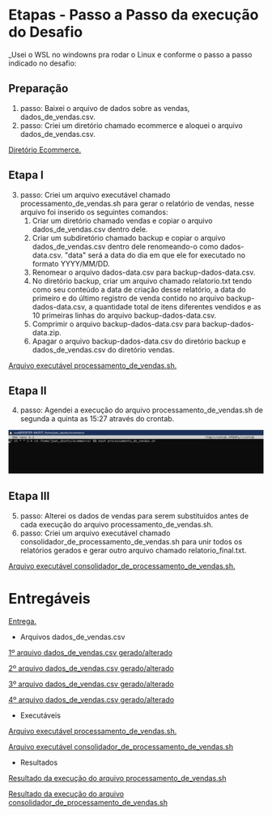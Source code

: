 # Etapas - Passo a Passo da execução do Desafio

_Usei o WSL no windowns pra rodar o Linux e conforme o passo a passo indicado no desafio:


## Preparação
1. passo: Baixei o arquivo de dados sobre as vendas, dados_de_vendas.csv.
2. passo: Criei um diretório chamado ecommerce e aloquei o arquivo dados_de_vendas.csv.

[Diretório Ecommerce.](../Desafio/etapas/ecommerce/)


## Etapa I
3. passo: Criei um arquivo executável chamado processamento_de_vendas.sh para gerar o relatório de vendas, nesse arquivo foi inserido os seguintes comandos:
   1. Criar um diretório chamado vendas e copiar o arquivo dados_de_vendas.csv dentro dele.
   2. Criar um subdiretório chamado backup e copiar o arquivo dados_de_vendas.csv dentro dele renomeando-o como dados-data.csv. "data" será a data do dia em que ele for executado no formato YYYY/MM/DD.
   3. Renomear o arquivo dados-data.csv para backup-dados-data.csv.
   4. No diretório backup, criar um arquivo chamado relatorio.txt tendo como seu conteúdo a data de criação desse relatório, a data do primeiro e do último registro de venda contido no arquivo backup-dados-data.csv, a quantidade total de itens diferentes vendidos e as 10 primeiras linhas do arquivo backup-dados-data.csv.
   5. Comprimir o arquivo backup-dados-data.csv para backup-dados-data.zip.
   6. Apagar o arquivo backup-dados-data.csv do diretório backup e dados_de_vendas.csv do diretório vendas.

[Arquivo executável processamento_de_vendas.sh.](../Desafio/etapas/ecommerce/processamento_de_vendas.sh)


## Etapa II
4. passo: Agendei a execução do arquivo processamento_de_vendas.sh de segunda a quinta as 15:27 através do crontab.

![Comando no crontab](../evidencias/crontab.png)


## Etapa III
5. passo: Alterei os dados de vendas para serem substituídos antes de cada execução do arquivo processamento_de_vendas.sh.
6. passo: Criei um arquivo executável chamado consolidador_de_processamento_de_vendas.sh para unir todos os relatórios gerados e gerar outro arquivo chamado relatorio_final.txt.

[Arquivo executável consolidador_de_processamento_de_vendas.sh.](../Desafio/etapas/ecommerce/consolidador_de_processamento_de_vendas.sh)


# Entregáveis


[Entrega.](../Desafio/etapas/entrega.txt)

- Arquivos dados_de_vendas.csv

[1º arquivo dados_de_vendas.csv gerado/alterado](../Desafio/etapas/ecommerce/outros%20dados_de_vendas/original/dados_de_vendas.csv)

[2º arquivo dados_de_vendas.csv gerado/alterado](../Desafio/etapas/ecommerce/outros%20dados_de_vendas/2/dados_de_vendas.csv)

[3º arquivo dados_de_vendas.csv gerado/alterado](../Desafio/etapas/ecommerce/outros%20dados_de_vendas/3/dados_de_vendas.csv)

[4º arquivo dados_de_vendas.csv gerado/alterado](../Desafio/etapas/ecommerce/outros%20dados_de_vendas/4/dados_de_vendas.csv)

- Executáveis

[Arquivo executável processamento_de_vendas.sh.](../Desafio/etapas/ecommerce/processamento_de_vendas.sh)

[Arquivo executável consolidador_de_processamento_de_vendas.sh](../Desafio/etapas/ecommerce/consolidador_de_processamento_de_vendas.sh)

- Resultados

[Resultado da execução do arquivo processamento_de_vendas.sh](../Desafio/etapas/ecommerce/vendas/backup/)

[Resultado da execução do arquivo consolidador_de_processamento_de_vendas.sh](../Desafio/etapas/ecommerce/relatorio_final.txt)


